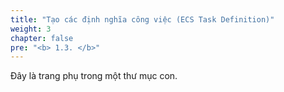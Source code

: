 ```yaml
---
title: "Tạo các định nghĩa công việc (ECS Task Definition)"
weight: 3
chapter: false
pre: "<b> 1.3. </b>"
---
```


Đây là trang phụ trong một thư mục con.
